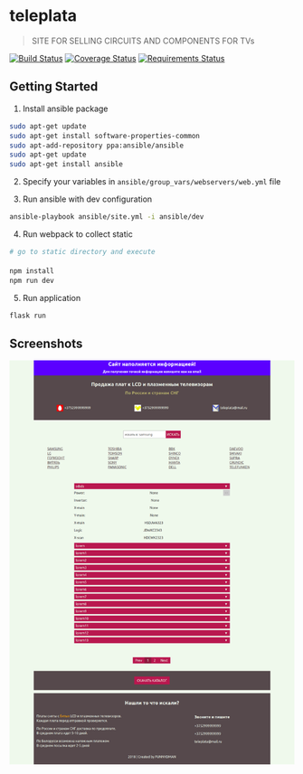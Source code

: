 # teleplata
> SITE FOR SELLING CIRCUITS AND COMPONENTS FOR TVs

[![Build Status](https://travis-ci.org/FUNNYDMAN/teleplata.svg?branch=master)](https://travis-ci.org/FUNNYDMAN/teleplata)
[![Coverage Status](https://coveralls.io/repos/github/FUNNYDMAN/teleplata/badge.svg?branch=master)](https://coveralls.io/github/FUNNYDMAN/teleplata?branch=master)
[![Requirements Status](https://requires.io/github/FUNNYDMAN/teleplata/requirements.svg?branch=master)](https://requires.io/github/FUNNYDMAN/teleplata/requirements/?branch=master)




## Getting Started
1. Install ansible package
```bash
sudo apt-get update
sudo apt-get install software-properties-common
sudo apt-add-repository ppa:ansible/ansible
sudo apt-get update
sudo apt-get install ansible
```
2. Specify your variables in ```ansible/group_vars/webservers/web.yml``` file

3. Run ansible with dev configuration

```bash
ansible-playbook ansible/site.yml -i ansible/dev
```

4. Run webpack to collect static


```bash
# go to static directory and execute

npm install
npm run dev
```

5. Run application
```bash
flask run
```

## Screenshots
![teleplata screenshot](static/img/teleplata.png)